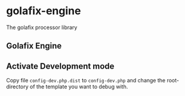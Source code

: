 # golafix-engine
The golafix processor library

## Golafix Engine


## Activate Development mode

Copy file `config-dev.php.dist` to `config-dev.php` and change the root-directory
of the template you want to debug with.